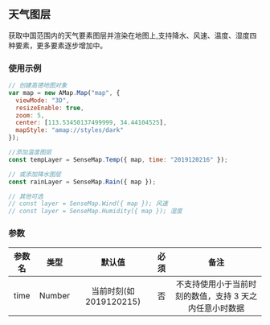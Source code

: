 ## 天气图层

获取中国范围内的天气要素图层并渲染在地图上,支持降水、风速、温度、湿度四种要素，更多要素逐步增加中。

### 使用示例

```js
// 创建高德地图对象
var map = new AMap.Map("map", {
  viewMode: "3D",
  resizeEnable: true,
  zoom: 5,
  center: [113.53450137499999, 34.44104525],
  mapStyle: "amap://styles/dark"
});

//添加温度图层
const tempLayer = SenseMap.Temp({ map, time: "2019120216" });

// 或添加降水图层
const rainLayer = SenseMap.Rain({ map });

// 其他可选
// const layer = SenseMap.Wind({ map }); 风速
// const layer = SenseMap.Humidity({ map }); 湿度
```

### 参数

| 参数名 |  类型  |         默认值          | 必须 |                          备注                           |
| :----: | :----: | :---------------------: | :--: | :-----------------------------------------------------: |
|  time  | Number | 当前时刻(如 2019120215) |  否  | 不支持使用小于当前时刻的数值，支持 3 天之内任意小时数据 |
